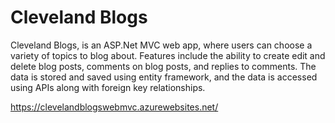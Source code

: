 # Cleveland Blogs

Cleveland Blogs, is an ASP.Net MVC web app, where users can choose a variety of topics to blog about. 
Features include the ability to create edit and delete blog posts, comments on blog posts, and replies to comments.  The data is stored and saved using entity framework, and the data is accessed using APIs along with foreign key relationships. 

https://clevelandblogswebmvc.azurewebsites.net/

